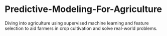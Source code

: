 # Predictive-Modeling-For-Agriculture

Diving into agriculture using supervised machine learning and feature selection to aid farmers in crop cultivation and solve real-world problems.

